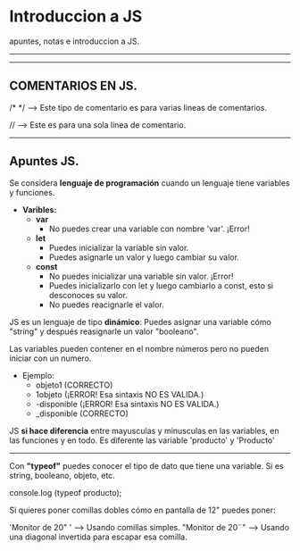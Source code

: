  # Introduccion a JS
apuntes, notas e introduccion a JS.
 
 ---
 ---
 
 ## COMENTARIOS EN JS. 
 /* */ --> Este tipo de comentario es para varias lineas de comentarios.
 
 // --> Este es para una sola linea de comentario.

---

## Apuntes JS. 
Se considera **lenguaje de programación** cuando un lenguaje tiene variables y funciones. 

* **Varibles:**
    * **var**
        * No puedes crear una variable con nombre 'var'. ¡Error!
    * **let**
        * Puedes inicializar la variable sin valor. 
        * Puedes asignarle un valor y luego cambiar su valor.
    * **const**
        * No puedes inicializar una variable sin valor. ¡Error! 
        * Puedes inicializarlo con let y luego cambiarlo a const, esto si desconoces su valor. 
        * No puedes reacignarle el valor. 

JS es un lenguaje de tipo **dinámico**: 
Puedes asignar una variable cómo "string" y después reasignarle un valor "booleano".

Las variables pueden contener en el nombre números pero no pueden iniciar con un numero. 
* Ejemplo: 
    * objeto1 (CORRECTO)
    * 1objeto (¡ERROR! Esa sintaxis NO ES VALIDA.)
    * -disponible (¡ERROR! Esa sintaxis NO ES VALIDA.)
    * _disponible (CORRECTO)

JS **si hace diferencia** entre mayusculas y minusculas en las variables, en las funciones y en todo. Es diferente las variable 'producto' y 'Producto'

---

Con **"typeof"** puedes conocer el tipo de dato que tiene una variable. Si es string, booleano, objeto, etc. 

console.log (typeof producto); 

Si quieres poner comillas dobles cómo en pantalla de 12" puedes poner: 

'Monitor de 20" ' --> Usando comillas simples. 
"Monitor de 20¨\" --> Usando una diagonal invertida para escapar esa comilla. 
